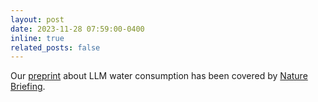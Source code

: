 ```yaml
---
layout: post
date: 2023-11-28 07:59:00-0400
inline: true
related_posts: false
---
```


Our [preprint](https://arxiv.org/abs/2304.03271) about LLM water consumption has been covered by [Nature Briefing](https://www.nature.com/articles/d41586-023-03768-y).
